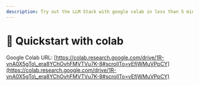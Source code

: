 ```yaml
---
description: Try out the LLM Stack with google colab in less than 5 mins.
---
```


# 🚀 Quickstart with colab

Google Colab URL: [https://colab.research.google.com/drive/1R-vnA0X5gTo\_era8YChOvhFMVTVu7K-8#scrollTo=vEfjWMuVPpCY](https://colab.research.google.com/drive/1R-vnA0X5gTo\_era8YChOvhFMVTVu7K-8#scrollTo=vEfjWMuVPpCY)
